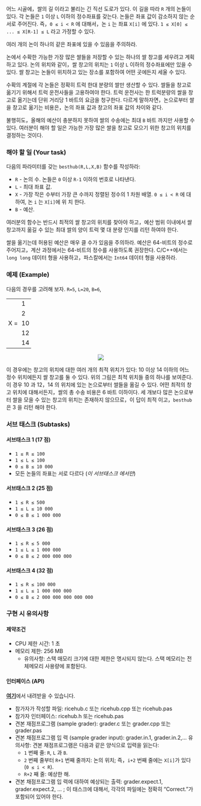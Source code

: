어느 시골에，쌀의 길 이라고 불리는 긴 직선 도로가 있다. 이 길을 따라 `R` 개의 논들이 있다. 각 논들은 `1` 이상 `L` 이하의 정수좌표를 갖는다. 논들은 좌표 값이 감소하지 않는 순서로 주어진다. 즉，`0 ≤ i < R` 에 대해서，논 `i` 는 좌표 `X[i]` 에 있다. `1 ≤ X[0] ≤ ... ≤ X[R-1] ≤ L` 라고 가정할 수 있다.

여러 개의 논이 하나의 같은 좌표에 있을 수 있음을 주의하라.

논에서 수확한 가능한 가장 많은 쌀들을 저장할 수 있는 하나의 쌀 창고를 세우려고 계획하고 있다. 논의 위치와 같이，쌀 창고의 위치는 `1` 이상 `L` 이하의 정수좌표에만 있을 수 있다. 쌀 창고는 논들이 위치하고 있는 장소를 포함하여 어떤 곳에든지 세울 수 있다.

수확의 계절에 각 논들은 정확히 트럭 한대 분량의 쌀만 생산할 수 있다. 쌀들을 창고로 옮기기 위해서 트럭 운전사들을 고용하여야 한다. 트럭 운전사는 한 트럭분량의 쌀을 창고로 옮기는데 단위 거리당 1 바트의 요금을 청구한다. 다르게 말하자면，논으로부터 쌀을 창고로 옮기는 비용은，논의 좌표 값과 창고의 좌표 값의 차이와 같다.

불행히도，올해의 예산이 충분하지 못하여 쌀의 수송에는 최대 `B` 바트 까지만 사용할 수 있다. 여러분이 해야 할 일은 가능한 가장 많은 쌀을 창고로 모으기 위한 창고의 위치를 결정하는 것이다.

### 해야 할 일 (Your task)

다음의 파라미터를 갖는 `besthub(R,L,X,B)` 함수를 작성하라:

* `R` - 논의 수. 논들은 `0` 이상 `R-1` 이하의 번호로 나타낸다.
* `L` - 최대 좌표 값.
* `X` - 가장 작은 수부터 가장 큰 수까지 정렬된 정수의 1 차원 배열. `0 ≤ i < R` 에 대하여, 논 `i` 는 `X[i]`에 위 치 한다.
* `B` - 예산.

여러분의 함수는 반드시 최적의 쌀 창고의 위치를 찾아야 하고，예산 범위 이내에서 쌀 창고까지 옮길 수 있는 최대 쌀의 양이 트럭 몇 대 분량 인지를 리턴 하여야 한다.

쌀을 옮기는데 허용된 예산은 매우 클 수가 있음을 주의하라. 예산은 64-비트의 정수로 주어지고，계산 과정에서는 64-비트의 정수를 사용하도록 권장한다. C/C++에서는 `long long` 데이터 형을 사용하고，파스칼에서는 `Int64` 데이터 형을 사용하라.

### 예제 (Example)

다음의 경우를 고려해 보자. `R=5`, `L=20`, `B=6`,

<table class="table table-bordered">
 <tr>
  <td rowspan="5" class="code-font"  style="padding-left: 5px; padding-right: 5px;">
    X = 
  </td>
  <td class="code-font"  style="padding-left: 5px; padding-right: 5px;">1</td>
 </tr>
 <tr>
  <td class="code-font"  style="padding-left: 5px; padding-right: 5px;">2</td>
 </tr>
 <tr>
  <td class="code-font"  style="padding-left: 5px; padding-right: 5px;">10</td>
 </tr>
 <tr>
  <td class="code-font"  style="padding-left: 5px; padding-right: 5px;">12</td>
 </tr>
 <tr>
  <td class="code-font"  style="padding-left: 5px; padding-right: 5px;">14</td>
 </tr>
</table>

<div style="text-align: center;">
 <img src="https://s3.ap-northeast-2.amazonaws.com/oj.uz/old/IOI11_ricehub/ricehub-pic1.png" style=";"/>
</div>

이 경우에는 창고의 위치에 대한 여러 개의 최적 위치가 있다: 10 이상 14 이하의 어느 정수 위치에든지 쌀 창고를 둘 수 있다. 위의 그림은 최적 위치들 중의 하나를 보여준다. 이 경우 10 과 12，14 의 위치에 있는 논으로부터 쌀들을 옮길 수 있다. 어떤 최적의 창고 위치에 대해서든지，쌀의 총 수송 비용은 6 바트 이하이다. 세 개보다 많은 논으로부터 쌀을 모을 수 있는 창고의 위치는 존재하지 않으므로，이 답이 최적 이고，`besthub` 은 3 을 리턴 해야 한다.

### 서브 태스크 (Subtasks)

#### 서브태스크 1 (17 점)

* `1 ≤ R ≤ 100`
* `1 ≤ L ≤ 100`
* `0 ≤ B ≤ 10 000`
* 모든 논들의 좌표는 서로 다르다 (*이 서브태스크 에서만*)

#### 서브태스크 2 (25 점)

* `1 ≤ R ≤ 500`
* `1 ≤ L ≤ 10 000`
* `0 ≤ B ≤ 1 000 000`

#### 서브태스크 3 (26 점)

* `1 ≤ R ≤ 5 000`
* `1 ≤ L ≤ 1 000 000`
* `0 ≤ B ≤ 2 000 000 000`

#### 서브태스크 4 (32 점)

* `1 ≤ R ≤ 100 000`
* `1 ≤ L ≤ 1 000 000 000`
* `0 ≤ B ≤ 2 000 000 000 000 000`

### 구현 시 유의사항

#### 제약조건

* CPU 제한 시간: 1 초
* 메모리 제한: 256 MB
  - 유의사항: 스택 매모리 크기에 대한 제한은 명시되지 않는다. 스택 메모리는 전체메모리 사용량에 포함된다.
 
#### 인터페이스 (API)

[**여기**](https://s3.ap-northeast-2.amazonaws.com/oj.uz/old/IOI11_ricehub/ricehub.zip)에서 내려받을 수 있습니다.

* 참가자가 작성할 파일: ricehub.c 또는 ricehub.cpp 또는 ricehub.pas
* 참가자 인터페이스: ricehub.h 또는 ricehub.pas
* 견본 재점프로그램 (sample grader): grader.c 또는 grader.cpp 또는 grader.pas
* 견본 채점프로그램 입 력 (sample grader input): grader.in.1, grader.in.2,... 유의사항: 견본 채점프로그램은 다음과 같은 양식으로 입력을 읽는다:
  - `1` 번째 줄: `R`, `L` 과 `B`.
  - `2` 번째 줄부터 `R+1` 번째 줄까지: 논의 위치; 즉，`i+2` 번째 줄에는 `X[i]`가 있다 (`0 ≤ i < R`).
  - `R+2` 째 줄: 예상한 해.
* 견본 채점프로그램 입 력에 대하여 예상되는 출력: grader.expect.1, grader.expect.2, ... ; 이 태스크에 대해서, 각각의 파일에는 정확히 “Correct.”가 포함되어 있어야 한다.
